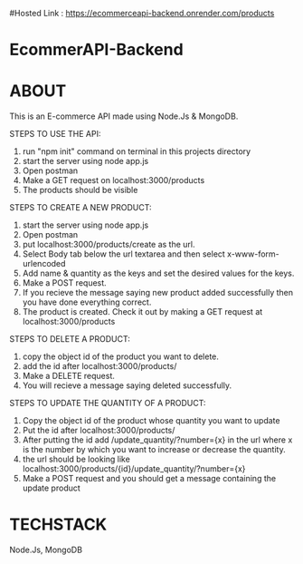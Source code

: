#Hosted Link : https://ecommerceapi-backend.onrender.com/products
# EcommerAPI-Backend

# ABOUT
This is an E-commerce API made using Node.Js & MongoDB. 

STEPS TO USE THE API:
1) run "npm init" command on terminal in this projects directory
2) start the server using node app.js
3) Open postman
4) Make a GET request on localhost:3000/products
5) The products should be visible

STEPS TO CREATE A NEW PRODUCT: 
1) start the server using node app.js
2) Open postman
3) put localhost:3000/products/create as the url. 
4) Select Body tab below the url textarea and then select x-www-form-urlencoded
5) Add name & quantity as the keys and set the desired values for the keys.
6) Make a POST request.
7) If you recieve the message saying new product added successfully then you have done everything correct.
8) The product is created. Check it out by making a GET request at localhost:3000/products

STEPS TO DELETE A PRODUCT:
1) copy the object id of the product you want to delete.
2) add the id after localhost:3000/products/
3) Make a DELETE request.
4) You will recieve a message saying deleted successfully.

STEPS TO UPDATE THE QUANTITY OF A PRODUCT:
1) Copy the object id of the product whose quantity you want to update
2) Put the id after localhost:3000/products/
3) After putting the id add /update_quantity/?number={x} in the url where x is the number by which you want to increase or decrease the quantity.
4) the url should be looking like localhost:3000/products/{id}/update_quantity/?number={x}
5) Make a POST request and you should get a message containing the update product


# TECHSTACK
Node.Js, MongoDB
